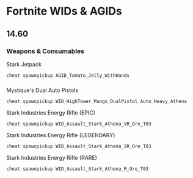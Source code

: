 # Fortnite WIDs & AGIDs

## 14.60

### Weapons & Consumables

Stark Jetpack
```
cheat spawnpickup AGID_Tomato_Jelly_WithHands
```
###

Mystique's Dual Auto Pistols
```
cheat spawnpickup WID_HighTower_Mango_DualPistol_Auto_Heavy_Athena
```


Stark Industries Energy Rifle (EPIC)
```
cheat spawnpickup WID_Assault_Stark_Athena_VR_Ore_T03
```


Stark Industries Energy Rifle (LEGENDARY)
```
cheat spawnpickup WID_Assault_Stark_Athena_SR_Ore_T03
```


Stark Industries Energy Rifle (RARE)
```
cheat spawnpickup WID_Assault_Stark_Athena_R_Ore_T03
```



```

```

```

```

```

```

```

```

```

```
